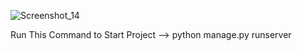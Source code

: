 ![Screenshot_14](https://github.com/user-attachments/assets/7f03fa1e-6602-4895-9982-7465af27c177)


Run This Command to Start Project --> python manage.py runserver 
